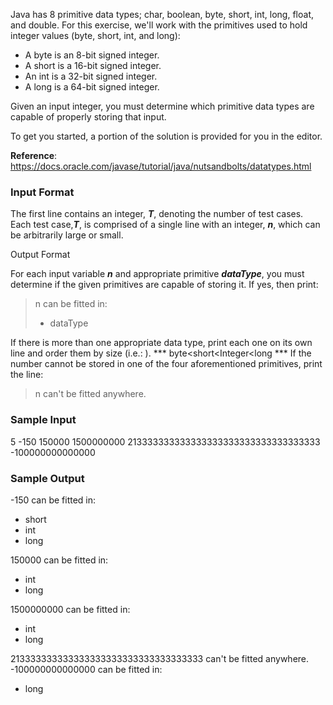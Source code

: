 Java has 8 primitive data types; char, boolean, byte, short, int, long, float, and double. For this exercise, we'll work with the primitives used to hold integer values (byte, short, int, and long):

* A byte is an 8-bit signed integer.
* A short is a 16-bit signed integer.
* An int is a 32-bit signed integer.
* A long is a 64-bit signed integer.

Given an input integer, you must determine which primitive data types are capable of properly storing that input.

To get you started, a portion of the solution is provided for you in the editor.

**Reference**: https://docs.oracle.com/javase/tutorial/java/nutsandbolts/datatypes.html

### Input Format

The first line contains an integer, ***T***, denoting the number of test cases.
Each test case,***T***, is comprised of a single line with an integer, ***n***, which can be arbitrarily large or small.

Output Format

For each input variable ***n*** and appropriate primitive ***dataType***, you must determine if the given primitives are capable of storing it. If yes, then print:

> n can be fitted in:
> * dataType

If there is more than one appropriate data type, print each one on its own line and order them by size (i.e.: ).
*** byte<short<Integer<long ***
If the number cannot be stored in one of the four aforementioned primitives, print the line:

> n can't be fitted anywhere.

### Sample Input

5
-150
150000
1500000000
213333333333333333333333333333333333
-100000000000000

### Sample Output

-150 can be fitted in:
* short
* int
* long

150000 can be fitted in:
* int
* long

1500000000 can be fitted in:
* int
* long

213333333333333333333333333333333333 can't be fitted anywhere.
-100000000000000 can be fitted in:
* long
